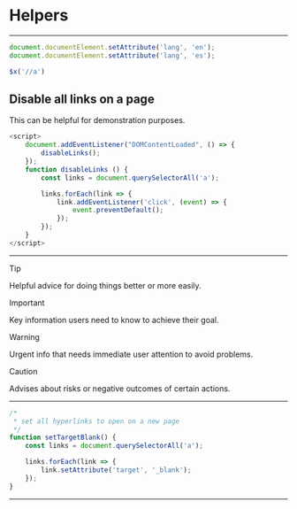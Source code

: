 # Helpers
_______________________________________________________________________

```javascript
document.documentElement.setAttribute('lang', 'en');
document.documentElement.setAttribute('lang', 'es');

$x('//a')

```

## Disable all links on a page

This can be helpful for demonstration purposes.

```javascript
<script>
    document.addEventListener("DOMContentLoaded", () => {
        disableLinks();
    });
    function disableLinks () {
        const links = document.querySelectorAll('a');

        links.forEach(link => {
            link.addEventListener('click', (event) => {
                event.preventDefault();
            });
        });
    }
</script>
```
---
> [!TIP]
> Helpful advice for doing things better or more easily.

> [!IMPORTANT]
> Key information users need to know to achieve their goal.

> [!WARNING]
> Urgent info that needs immediate user attention to avoid problems.

> [!CAUTION]
> Advises about risks or negative outcomes of certain actions.
---

```javascript
/*
 * set all hyperlinks to open on a new page
 */
function setTargetBlank() {
    const links = document.querySelectorAll('a');

    links.forEach(link => {
        link.setAttribute('target', '_blank');
    });
}
```
---

